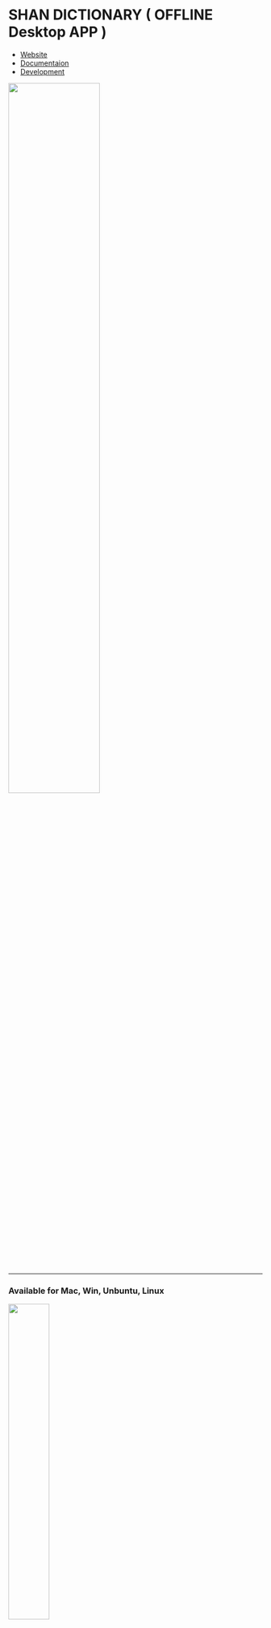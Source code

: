 # SHAN DICTIONARY ( OFFLINE Desktop APP )

- [Website](https://shandictionary.com)
- [Documentaion](https://docs.shandictionary.com)
- [Development](#development)

<img src="https://user-images.githubusercontent.com/33022876/189477326-d18585c5-f6d7-4f40-9e38-f3a7a2cc1125.png" width="60%">

--------

### Available for Mac, Win, Unbuntu, Linux
<img width="40%" src="https://user-images.githubusercontent.com/33022876/189477308-edc1c8cf-20db-4b2c-9986-16ec01212f28.png">

[Download Here](https://github.com/haohaaorg/shan-dictionary-offline/releases)


---------

# Development

## Getting Start

#### Create .env (Keep this in HaoHaa Dev team because this repo is public)

#### Install dependencies

```
npm install
```

#### Develop

```
npm run dev
```

---

## Building App

#### Build script

```
npm run build
```

#### For Mac
```
npx electron-builder
```

#### For Linux

```
npx electron-builder --linux
```

#### For Window

```
npx electron-builder --win
```
